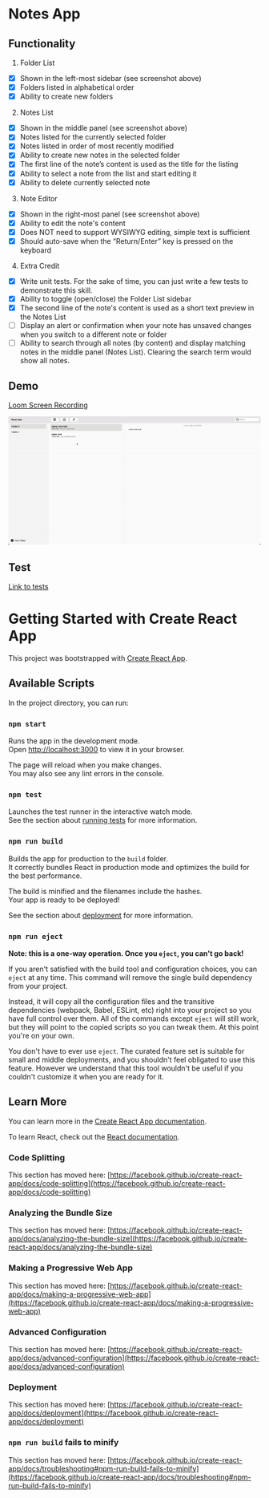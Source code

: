 # Notes App

## Functionality
1. Folder List
- [x] Shown in the left-most sidebar (see screenshot above)
- [x] Folders listed in alphabetical order
- [x] Ability to create new folders

2. Notes List
- [x] Shown in the middle panel (see screenshot above)
- [x] Notes listed for the currently selected folder
- [x] Notes listed in order of most recently modified
- [x] Ability to create new notes in the selected folder
- [x] The first line of the note’s content is used as the title for the listing
- [x] Ability to select a note from the list and start editing it
- [x] Ability to delete currently selected note

3. Note Editor
- [x] Shown in the right-most panel (see screenshot above)
- [x] Ability to edit the note's content
- [x] Does NOT need to support WYSIWYG editing, simple text is sufficient
- [x] Should auto-save when the “Return/Enter” key is pressed on the keyboard

4. Extra Credit
- [x] Write unit tests. For the sake of time, you can just write a few tests to demonstrate this skill.
- [x] Ability to toggle (open/close) the Folder List sidebar
- [x] The second line of the note's content is used as a short text preview in the Notes List
- [ ] Display an alert or confirmation when your note has unsaved changes when you switch to a different note or folder
- [ ] Ability to search through all notes (by content) and display matching notes in the middle panel (Notes List). Clearing the search term would show all notes.

## Demo
[Loom Screen Recording](https://www.loom.com/share/69420a52cb984e8cab86b570397e3e4b)

![](./screen.gif)

## Test
[Link to tests](./src/App.test.js)

# Getting Started with Create React App

This project was bootstrapped with [Create React App](https://github.com/facebook/create-react-app).

## Available Scripts

In the project directory, you can run:

### `npm start`

Runs the app in the development mode.\
Open [http://localhost:3000](http://localhost:3000) to view it in your browser.

The page will reload when you make changes.\
You may also see any lint errors in the console.

### `npm test`

Launches the test runner in the interactive watch mode.\
See the section about [running tests](https://facebook.github.io/create-react-app/docs/running-tests) for more information.

### `npm run build`

Builds the app for production to the `build` folder.\
It correctly bundles React in production mode and optimizes the build for the best performance.

The build is minified and the filenames include the hashes.\
Your app is ready to be deployed!

See the section about [deployment](https://facebook.github.io/create-react-app/docs/deployment) for more information.

### `npm run eject`

**Note: this is a one-way operation. Once you `eject`, you can't go back!**

If you aren't satisfied with the build tool and configuration choices, you can `eject` at any time. This command will remove the single build dependency from your project.

Instead, it will copy all the configuration files and the transitive dependencies (webpack, Babel, ESLint, etc) right into your project so you have full control over them. All of the commands except `eject` will still work, but they will point to the copied scripts so you can tweak them. At this point you're on your own.

You don't have to ever use `eject`. The curated feature set is suitable for small and middle deployments, and you shouldn't feel obligated to use this feature. However we understand that this tool wouldn't be useful if you couldn't customize it when you are ready for it.

## Learn More

You can learn more in the [Create React App documentation](https://facebook.github.io/create-react-app/docs/getting-started).

To learn React, check out the [React documentation](https://reactjs.org/).

### Code Splitting

This section has moved here: [https://facebook.github.io/create-react-app/docs/code-splitting](https://facebook.github.io/create-react-app/docs/code-splitting)

### Analyzing the Bundle Size

This section has moved here: [https://facebook.github.io/create-react-app/docs/analyzing-the-bundle-size](https://facebook.github.io/create-react-app/docs/analyzing-the-bundle-size)

### Making a Progressive Web App

This section has moved here: [https://facebook.github.io/create-react-app/docs/making-a-progressive-web-app](https://facebook.github.io/create-react-app/docs/making-a-progressive-web-app)

### Advanced Configuration

This section has moved here: [https://facebook.github.io/create-react-app/docs/advanced-configuration](https://facebook.github.io/create-react-app/docs/advanced-configuration)

### Deployment

This section has moved here: [https://facebook.github.io/create-react-app/docs/deployment](https://facebook.github.io/create-react-app/docs/deployment)

### `npm run build` fails to minify

This section has moved here: [https://facebook.github.io/create-react-app/docs/troubleshooting#npm-run-build-fails-to-minify](https://facebook.github.io/create-react-app/docs/troubleshooting#npm-run-build-fails-to-minify)
